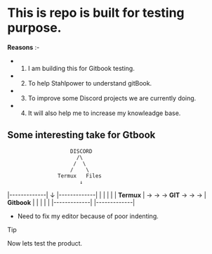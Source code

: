 # This is repo is built for testing purpose.

**Reasons** :-
- 1. I am building this for Gitbook testing.
- 2. To help Stahlpower to understand gitBook.
- 3. To improve some Discord projects we are currently doing.
- 4. It will also help me to increase my knowleadge base.

## Some interesting take for Gtbook

                        DISCORD
                          /\
                         /  \
                        /    \
                    Termux   Files
                           ↓
   |-------------|         ↓           |-------------|
   |             |                     |             |
   |  **Termux** | → → → **GIT** → → → | **Gitbook** |
   |             |                     |             |
   |-------------|                     |-------------|

    
 - Need to fix my editor because of poor indenting.


 > [!TIP] 
 > Now lets test the product.

